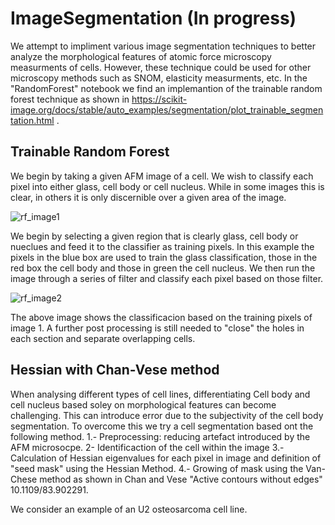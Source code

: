 # ImageSegmentation (In progress)

We attempt to impliment various image segmentation techniques to better analyze the morphological features of atomic force microscopy measurments of cells. However, these technique could be used for other microscopy methods such as SNOM, elasticity measurments, etc. In the "RandomForest" notebook we find an implemantion of  the trainable random forest technique as shown in https://scikit-image.org/docs/stable/auto_examples/segmentation/plot_trainable_segmentation.html .

## Trainable Random Forest
 We begin by taking a given AFM image of a cell. We wish to classify each pixel into either glass, cell body or cell nucleus. While in some images this is clear, in others it is only discernible over a given area of the image. 

![rf_image1](https://github.com/dbecerril/ImageSegmentation/assets/22774966/59555872-8c88-4df0-8323-a80227937512)

We begin by selecting a given region that is clearly glass, cell body or nueclues and feed it to the classifier as training pixels. In this example the pixels in the blue box are used to train the glass classification, those in the red box the cell body and those in green the cell nucleus. We then run the image through a series of filter and classify each pixel based on those filter. 

![rf_image2](https://github.com/dbecerril/ImageSegmentation/assets/22774966/728473be-c1f8-4827-991c-4c119d5dbc48)

The above image shows the classificacion based on the  training pixels of image 1. A further post processing is still needed to "close" the holes in each section and separate overlapping cells.

## Hessian with Chan-Vese method
When analysing different types of cell lines, differentiating Cell body and cell nucleus based soley on morphological features can become challenging. This can introduce error due to the subjectivity of the cell body segmentation. To overcome this we try a cell segmentation based ont the following method. 
1.- Preprocessing: reducing artefact introduced by the AFM microsocpe.
2- Identificaction of the cell within the image 
3.- Calculation of Hessian eigenvalues for each pixel in image and definition of "seed mask" using the Hessian Method.
4.- Growing of mask using the Van- Chese method as shown in Chan and Vese "Active contours without edges" 10.1109/83.902291. 

We consider an example of an U2 osteosarcoma cell line.
